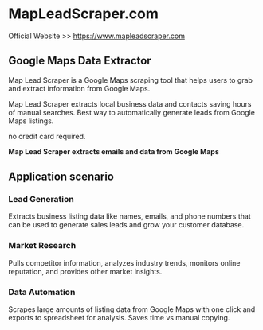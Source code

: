 # MapLeadScraper.com

Official Website >> https://www.mapleadscraper.com

## Google Maps Data Extractor

Map Lead Scraper is a Google Maps scraping tool that helps users to grab and extract information from Google Maps.

Map Lead Scraper extracts local business data and contacts saving hours of manual searches. Best way to automatically generate leads from Google Maps listings.

no credit card required.

**Map Lead Scraper extracts emails and data from Google Maps**

## Application scenario

### Lead Generation
Extracts business listing data like names, emails, and phone numbers that can be used to generate sales leads and grow your customer database.

### Market Research
Pulls competitor information, analyzes industry trends, monitors online reputation, and provides other market insights.

### Data Automation
Scrapes large amounts of listing data from Google Maps with one click and exports to spreadsheet for analysis. Saves time vs manual copying.
